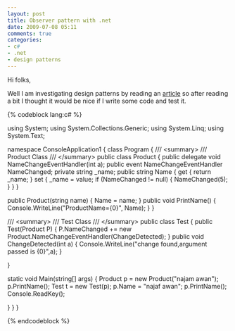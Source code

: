 ```yaml
---
layout: post
title: Observer pattern with .net
date: 2009-07-08 05:11
comments: true
categories:
- c#
- .net
- design patterns
---
```

Hi folks,

Well I am investigating design patterns by reading an <a title="Read This" href="http://msdn.microsoft.com/en-us/magazine/cc188707.aspx" target="_blank">article</a> so after reading a bit I thought it would be nice if I write some code and test it.

{% codeblock lang:c# %}

using System;
using System.Collections.Generic;
using System.Linq;
using System.Text;

namespace ConsoleApplication1
{
class Program
{
/// &lt;summary&gt;
/// Product Class
/// &lt;/summary&gt;
public class Product
{
public delegate void NameChangeEventHandler(int a);
public event NameChangeEventHandler NameChanged;
private string _name;
public string Name
{
get
{
return _name;
}
set
{
_name = value;
if (NameChanged != null)
{
NameChanged(5);
}
}
}

public Product(string name)
{
Name = name;
}
public void PrintName()
{
Console.WriteLine("ProductName={0}", Name);
}
}

/// &lt;summary&gt;
/// Test Class
/// &lt;/summary&gt;
public class Test
{
public Test(Product P)
{
P.NameChanged += new Product.NameChangeEventHandler(ChangeDetected);
}
public void ChangeDetected(int a)
{
Console.WriteLine("change found,argument passed is {0}",a);
}

}

static void Main(string[] args)
{
Product p = new Product("najam awan");
p.PrintName();
Test t = new Test(p);
p.Name = "najaf awan";
p.PrintName();
Console.ReadKey();

}
}
}

{% endcodeblock %}
